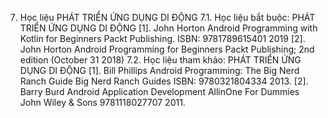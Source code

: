 7. Học liệu PHÁT TRIỂN ỨNG DỤNG DI ĐỘNG
7.1. Học liệu bắt buộc: PHÁT TRIỂN ỨNG DỤNG DI ĐỘNG \[1\]. John Horton Android Programming with Kotlin for Beginners Packt
Publishing. ISBN: 9781789615401 2019
\[2\]. John Horton Android Programming for Beginners Packt Publishing;
2nd edition (October 31 2018)
7.2. Học liệu tham khảo: PHÁT TRIỂN ỨNG DỤNG DI ĐỘNG \[1\]. Bill Phillips Android Programming: The Big Nerd Ranch Guide Big
Nerd Ranch Guides ISBN: 9780321804334 2013.
\[2\]. Barry Burd Android Application Development AllinOne For
Dummies John Wiley & Sons 9781118027707 2011.
